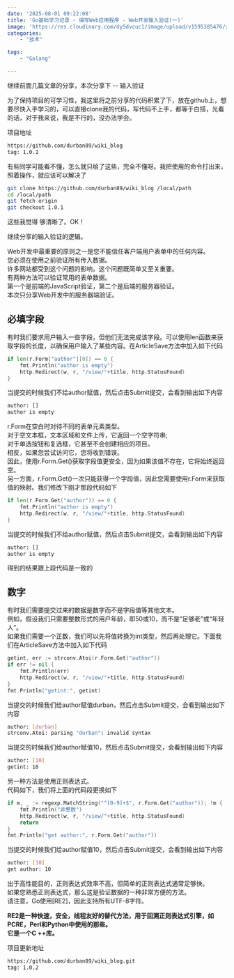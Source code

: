 ```yaml
---
date: '2025-08-01 09:22:08'
title: 'Go基础学习记录 - 编写Web应用程序 - Web开发输入验证(一)'
image: 'https://res.cloudinary.com/dy5dvcuc1/image/upload/v1595385476/xiaorongmao/golang.jpg'
categories:
    - "技术"

tags:
    - "Golang"

---
```


继续前面几篇文章的分享，本次分享下 -- 输入验证

为了保持项目的可学习性，我这里将之前分享的代码积累了下，放在github上，想要尽快入手学习的，可以直接clone我的代码，写代码不上手，都等于白搭，光看的话，对于我来说，我是不行的，没办法学会。

项目地址

```bash
https://github.com/durban89/wiki_blog
tag: 1.0.1
```

有些同学可能看不懂，怎么就只给了这些，完全不懂呀。我把使用的命令打出来，照着操作，就应该可以解决了

```bash
git clone https://github.com/durban89/wiki_blog /local/path
cd /local/path
git fetch origin
git checkout 1.0.1
```

这些我觉得 够清晰了。OK！

继续分享的输入验证的逻辑。

Web开发中最重要的原则之一是您不能信任客户端用户表单中的任何内容。  
您必须在使用之前验证所有传入数据。  
许多网站都受到这个问题的影响，这个问题既简单又至关重要。  
有两种方法可以验证常用的表单数据。  
第一个是前端的JavaScript验证，第二个是后端的服务器验证。  
本次只分享Web开发中的服务器端验证。

## **必填字段**

有时我们要求用户输入一些字段，但他们无法完成该字段。可以使用len函数来获取字段的长度，以确保用户输入了某些内容。在ArticleSave方法中加入如下代码

```go
if len(r.Form["author"][0]) == 0 {
    fmt.Println("author is empty")
    http.Redirect(w, r, "/view/"+title, http.StatusFound)
}
```

当提交的时候我们不给author赋值，然后点击Submit提交，会看到输出如下内容

```bash
author: []
author is empty
```

r.Form在空白时对待不同的表单元素类型。  
对于空文本框，文本区域和文件上传，它返回一个空字符串;  
对于单选按钮和复选框，它甚至不会创建相应的项目。  
相反，如果您尝试访问它，您将收到错误。  
因此，使用r.Form.Get()获取字段值更安全，因为如果该值不存在，它将始终返回空。  
另一方面，r.Form.Get()一次只能获得一个字段值，因此您需要使用r.Form来获取值的映射。我们修改下刚才那段代码如下

```go
if len(r.Form.Get("author")) == 0 {
    fmt.Println("author is empty")
    http.Redirect(w, r, "/view/"+title, http.StatusFound)
}
```

当提交的时候我们不给author赋值，然后点击Submit提交，会看到输出如下内容

```bash
author: []
author is empty
```

得到的结果跟上段代码是一致的

## **数字**

有时我们需要提交过来的数据是数字而不是字段值等其他文本。  
例如，假设我们只需要整数形式的用户年龄，即50或10，而不是“足够老”或“年轻人”。  
如果我们需要一个正数，我们可以先将值转换为int类型，然后再处理它。下面我们在ArticleSave方法中加入如下代码

```go
getint, err := strconv.Atoi(r.Form.Get("author"))
if err != nil {
    fmt.Println(err)
    http.Redirect(w, r, "/view/"+title, http.StatusFound)
}
fmt.Println("getint:", getint)
```

当提交的时候我们给author赋值durban，然后点击Submit提交，会看到输出如下内容

```bash
author: [durban]
strconv.Atoi: parsing "durban": invalid syntax
```

当提交的时候我们给author赋值10，然后点击Submit提交，会看到输出如下内容

```bash
author: [10]
getint: 10
```

另一种方法是使用正则表达式。  
代码如下，我们将上面的代码段更换如下

```go
if m, _ := regexp.MatchString("^[0-9]+$", r.Form.Get("author")); !m {
    fmt.Println("非整数")
    http.Redirect(w, r, "/view/"+title, http.StatusFound)
    return
}
fmt.Println("get author:", r.Form.Get("author"))
```

当提交的时候我们给author赋值10，然后点击Submit提交，会看到输出如下内容

```bash
author: [10]
get author: 10
```

出于高性能目的，正则表达式效率不高，但简单的正则表达式通常足够快。  
如果您熟悉正则表达式，那么这是验证数据的一种非常方便的方法。  
请注意，Go使用[RE2]，因此支持所有UTF-8字符。

**RE2是一种快速，安全，线程友好的替代方法，用于回溯正则表达式引擎，如PCRE，Perl和Python中使用的那些。  
它是一个C ++库。**

项目更新地址

```bash
https://github.com/durban89/wiki_blog.git
tag: 1.0.2
```
